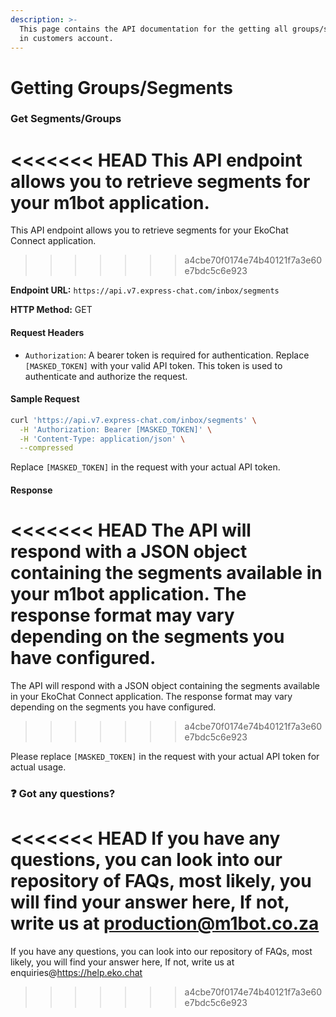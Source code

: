 ```yaml
---
description: >-
  This page contains the API documentation for the getting all groups/segments
  in customers account.
---
```


# Getting Groups/Segments

### Get Segments/Groups

<<<<<<< HEAD
This API endpoint allows you to retrieve segments for your m1bot application.
=======
This API endpoint allows you to retrieve segments for your EkoChat Connect application.
>>>>>>> a4cbe70f0174e74b40121f7a3e60e7bdc5c6e923

**Endpoint URL:** `https://api.v7.express-chat.com/inbox/segments`

**HTTP Method:** GET

#### Request Headers

* `Authorization`: A bearer token is required for authentication. Replace `[MASKED_TOKEN]` with your valid API token. This token is used to authenticate and authorize the request.

#### Sample Request

```bash
curl 'https://api.v7.express-chat.com/inbox/segments' \
  -H 'Authorization: Bearer [MASKED_TOKEN]' \
  -H 'Content-Type: application/json' \
  --compressed
```

Replace `[MASKED_TOKEN]` in the request with your actual API token.

#### Response

<<<<<<< HEAD
The API will respond with a JSON object containing the segments available in your m1bot application. The response format may vary depending on the segments you have configured.
=======
The API will respond with a JSON object containing the segments available in your EkoChat Connect application. The response format may vary depending on the segments you have configured.
>>>>>>> a4cbe70f0174e74b40121f7a3e60e7bdc5c6e923

Please replace `[MASKED_TOKEN]` in the request with your actual API token for actual usage.

### :question: Got any questions?

<<<<<<< HEAD
If you have any questions, you can look into our repository of FAQs, most likely, you will find your answer here, If not, write us at production@m1bot.co.za
=======
If you have any questions, you can look into our repository of FAQs, most likely, you will find your answer here, If not, write us at enquiries@https://help.eko.chat
>>>>>>> a4cbe70f0174e74b40121f7a3e60e7bdc5c6e923
